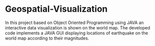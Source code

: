 # Geospatial-Visualization
In this project based on Object Oriented Programming using JAVA an interactive data visualization is shown on the world map. The developed code implements a JAVA GUI displaying locations of earthquake on the world map according to their magnitudes.
